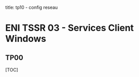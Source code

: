 title: tp10 - config reseau

# ENI TSSR 03 - Services Client Windows
## TP00

[TOC]


<link rel="stylesheet" type="text/css" href="../ressources/css/bootstrap.min.css">
<link rel="stylesheet" type="text/css" href="../ressources/css/style.css">
